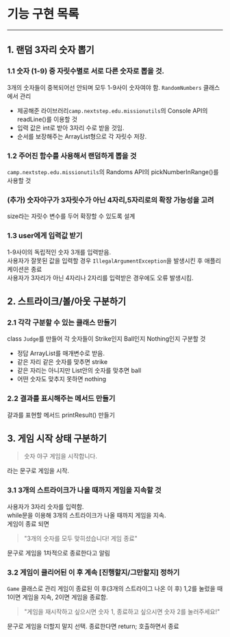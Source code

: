 # 기능 구현 목록
-- --
## 1. 랜덤 3자리 숫자 뽑기
### 1.1 숫자 (1-9) 중 자릿수별로 서로 다른 숫자로 뽑을 것.
3개의 숫자들이 중복되어선 안되며 모두 1-9사이 숫자여야 함. 
`RandomNumbers` 클래스에서 관리
- 제공해준 라이브러리```camp.nextstep.edu.missionutils```의 Console API의 readLine()를 이용할 것
- 입력 값은 int로 받아 3자리 수로 받을 것임.
- 순서를 보장해주는 ArrayList형으로 각 자릿수 저장. 
### 1.2 주어진 함수를 사용해서 랜덤하게 뽑을 것
```camp.nextstep.edu.missionutils```의 Randoms API의 pickNumberInRange()를 사용할 것
### (추가) 숫자야구가 3자릿수가 아닌 4자리,5자리로의 확장 가능성을 고려
size라는 자릿수 변수를 두어 확장할 수 있도록 설계

### 1.3 user에게 입력값 받기
1-9사이의 독립적인 숫자 3개를 입력받음.<br>
사용자가 잘못된 값을 입력할 경우 ```IllegalArgumentException```을 발생시킨 후 애플리케이션은 종료<br>
사용자가 3자리가 아닌 4자리나 2자리를 입력받은 경우에도 오류 발생시킴.

## 2. 스트라이크/볼/아웃 구분하기
### 2.1 각각 구분할 수 있는 클래스 만들기
class ```Judge```를 만들어 각 숫자들이 Strike인지 Ball인지 Nothing인지 구분할 것
- 정답 ArrayList를 매개변수로 받음.
- 같은 자리 같은 숫자를 맞추면 strike
- 같은 자리는 아니지만 List안의 숫자를 맞추면 ball
- 어떤 숫자도 맞추지 못하면 nothing

### 2.2 결과를 표시해주는 메서드 만들기
걀과를 표현할 메서드 printResult() 만들기

## 3. 게임 시작 상태 구분하기
> 숫자 야구 게임을 시작합니다.<br> 
> 
라는 문구로 게임을 시작.
### 3.1 3개의 스트라이크가 나올 때까지 게임을 지속할 것
사용자가 3자리 숫자를 입력함. <br>
while문을 이용해 3개의 스트라이크가 나올 때까지 게임을 지속. <br>
게임이 종료 되면 
> "3개의 숫자를 모두 맞히셨습니다! 게임 종료" 
> 
문구로 게임을 1차적으로 종료한다고 알림
### 3.2 게임이 클리어된 이 후 계속 [진행할지/그만할지] 정하기
`Game` 클래스로 관리
게임이 종료된 이 후(3개의 스트라이그 나온 이 후) 1,2를 눌렀을 때 1이면 게임을 지속, 2이면 게임을 종료함.
> "게임을 재시작하고 싶으시면 숫자 1, 종료하고 싶으시면 숫자 2를 눌러주세요!"
>
문구로 게임을 더할지 말지 선택. 종료한다면 return; 호출하면서 종료

